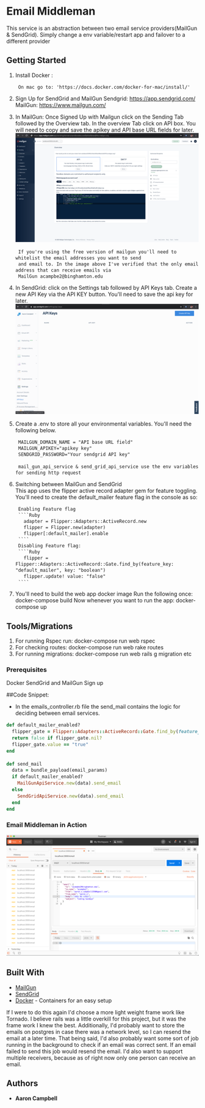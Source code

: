# Email Middleman

This service is an abstraction between two email service providers(MailGun & SendGrid). Simply change a env variable/restart app and failover to a different provider

## Getting Started

1. Install Docker :

        On mac go to: 'https://docs.docker.com/docker-for-mac/install/'

2. Sign Up for SendGrid and MailGun
        Sendgrid: https://app.sendgrid.com/
        MailGun: https://www.mailgun.com/

3. In MailGun:
        Once Signed Up with Mailgun click on the Sending Tab followed by the Overview tab.
        In the overview Tab click on API box. You will need to copy and save the apikey and API base URL fields for later.
        ![MailGun reference](mailgun.png)

        If you're using the free version of mailgun you'll need to whitelist the email addresses you want to send
        and email to. In the image above I've verified that the only email address that can receive emails via
        MailGun acampbe2@binghamton.edu

4. In SendGrid:
        click on the Settings tab followed by API Keys tab. Create a new API Key via the API KEY button.
        You'll need to save the api key for later.
        ![SendGrid reference](sendgrid.png)

5. Create a .env to store all your environmental variables. You'll need the following below.  

        MAILGUN_DOMAIN_NAME = "API base URL field"
        MAILGUN_APIKEY="apikey key"
        SENDGRID_PASSWORD="Your sendgrid API key"

        mail_gun_api_service & send_grid_api_service use the env variables for sending http request

6. Switching between MailGun and SendGrid  
        This app uses the flipper active record adapter gem for feature toggling. You'll need to create the
        default_mailer feature flag in the console as so:

        Enabling Feature flag
        ````Ruby
          adapter = Flipper::Adapters::ActiveRecord.new
          flipper = Flipper.new(adapter)
          flipper[:default_mailer].enable
        ````
        Disabling Feature flag:
        ````Ruby
          flipper = Flipper::Adapters::ActiveRecord::Gate.find_by(feature_key: "default_mailer", key: "boolean")
          flipper.update! value: "false"
        ````

7. You'll need to build the web app docker image
        Run the following once: docker-compose build
        Now whenever you want to run the app: docker-compose up

## Tools/Migrations
1. For running Rspec run: docker-compose run web rspec
2. For checking routes: docker-compose run web rake routes
3. For running migrations: docker-compose run web rails g migration etc

### Prerequisites
Docker
SendGrid and MailGun Sign up

##Code Snippet:
  - In the emails_controller.rb file the send_mail contains the logic for deciding between email services.
````Ruby
def default_mailer_enabled?
  flipper_gate = Flipper::Adapters::ActiveRecord::Gate.find_by(feature_key: "default_mailer", key: "boolean")
  return false if flipper_gate.nil?
  flipper_gate.value == "true"
end

def send_mail
  data = bundle_payload(email_params)
  if default_mailer_enabled?
    MailGunApiService.new(data).send_email
  else
    SendGridApiService.new(data).send_email
  end
end
````

### Email Middleman in Action

![Email Middleman](postman_example.png)


## Built With

* [MailGun](https://www.mailgun.com/)
* [SendGrid](https://sendgrid.com/)
* [Docker](https://docs.docker.com/docker-for-mac/install/) - Containers for an easy setup


If I were to do this again I'd choose a more light weight frame work like Tornado. I believe rails was a little overkill for this project, but it was the frame work I knew the best. Additionally, I'd probably want to store the emails on postgres in
case there was a network level, so I can resend the email at a later time. That being said, I'd also probably want some sort of
job running in the background to check if an email was correct sent. If an email failed to send this job would resend the email.
I'd also want to support multiple receivers, because as of right now only one person can receive an email.   

## Authors

* **Aaron Campbell**
